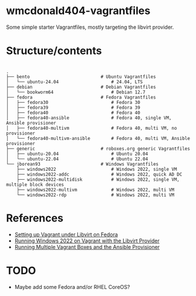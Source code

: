# wmcdonald404-vagrantfiles
Some simple starter Vagrantfiles, mostly targeting the libvirt provider.

# Structure/contents
```

.
├── bento                           # Ubuntu Vagrantfiles
│   └── ubuntu-24.04                    # 24.04, LTS
├── debian                          # Debian Vagrantfiles
│   └── bookworm64                      # Debian 12.7
├── fedora                          # Fedora Vagrantfiles
│   ├── fedora30                        # Fedora 30
│   ├── fedora39                        # Fedora 39
│   ├── fedora40                        # Fedora 40
│   ├── fedora40-ansible                # Fedora 40, single VM, Ansible provisioner
│   ├── fedora40-multivm                # Fedora 40, multi VM, no provisioner   
│   └── fedora40-multivm-ansible        # Fedora 40, multi VM, Ansible provisioner
├── generic                         # roboxes.org generic Vagrantfiles
│   ├── ubuntu-20.04                    # Ubuntu 20.04
│   └── ubuntu-22.04                    # Ubuntu 22.04
└── jborean93                       # Windows Vagrantfiles
    ├── windows2022                     # Windows 2022, single VM
    ├── windows2022-addc                # Windows 2022, quick AD DC
    ├── windows2022-multidisk           # Windows 2022, single VM, multiple block devices
    ├── windows2022-multivm             # Windows 2022, multi VM
    └── windows2022-rdp                 # Windows 2022, multi VM
```


# References
- [Setting up Vagrant under Libvirt on Fedora](https://wmcdonald404.github.io/2024/03/22/linux-vagrant-libvirt-on-fedora.html)
- [Running Windows 2022 on Vagrant with the Libvirt Provider](https://wmcdonald404.github.io/2024/03/20/linux-vagrant-windows-boxes.html)
- [Running Multiple Vagrant Boxes and the Ansible Provisioner](https://wmcdonald404.github.io/2024/06/09/multiple-vagrant-boxes-with-ansible-provisioner.html)

# TODO
- Maybe add some Fedora and/or RHEL CoreOS?
